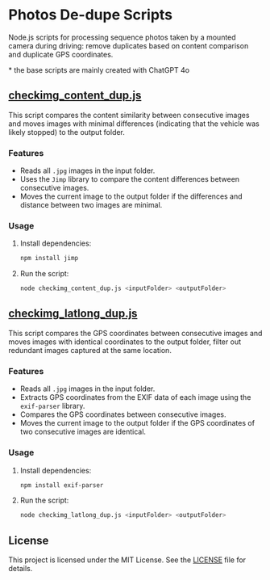 # Photos De-dupe Scripts

Node.js scripts for processing sequence photos taken by a mounted camera during driving: remove duplicates based on content comparison and duplicate GPS coordinates.

\* the base scripts are mainly created with ChatGPT 4o

## [checkimg_content_dup.js](checkimg_content_dup.js)

This script compares the content similarity between consecutive images and moves images with minimal differences (indicating that the vehicle was likely stopped) to the output folder.

### Features

- Reads all `.jpg` images in the input folder.
- Uses the `Jimp` library to compare the content differences between consecutive images.
- Moves the current image to the output folder if the differences and distance between two images are minimal.

### Usage

1. Install dependencies:

    ```bash
    npm install jimp
    ```

2. Run the script:

    ```bash
    node checkimg_content_dup.js <inputFolder> <outputFolder>
    ```

## [checkimg_latlong_dup.js](checkimg_latlong_dup.js)

This script compares the GPS coordinates between consecutive images and moves images with identical coordinates to the output folder, filter out redundant images captured at the same location.

### Features

- Reads all `.jpg` images in the input folder.
- Extracts GPS coordinates from the EXIF data of each image using the `exif-parser` library.
- Compares the GPS coordinates between consecutive images.
- Moves the current image to the output folder if the GPS coordinates of two consecutive images are identical.

### Usage

1. Install dependencies:

    ```bash
    npm install exif-parser
    ```

2. Run the script:

    ```bash
    node checkimg_latlong_dup.js <inputFolder> <outputFolder>
    ```

## License

This project is licensed under the MIT License. See the [LICENSE](/LICENSE) file for details.
